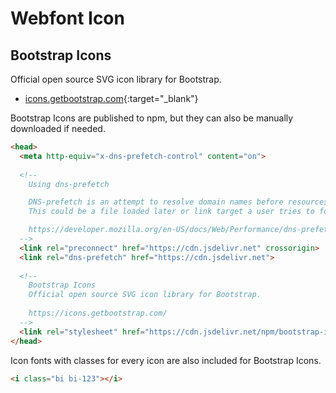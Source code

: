 # Webfont Icon

## Bootstrap Icons

Official open source SVG icon library for Bootstrap.

- [icons.getbootstrap.com](https://icons.getbootstrap.com/){:target="_blank"}

Bootstrap Icons are published to npm, but they can also be manually downloaded if needed.

```html
<head>
  <meta http-equiv="x-dns-prefetch-control" content="on">
  
  <!--
    Using dns-prefetch

    DNS-prefetch is an attempt to resolve domain names before resources get requested.
    This could be a file loaded later or link target a user tries to follow.

    https://developer.mozilla.org/en-US/docs/Web/Performance/dns-prefetch
  -->
  <link rel="preconnect" href="https://cdn.jsdelivr.net" crossorigin>
  <link rel="dns-prefetch" href="https://cdn.jsdelivr.net">
  
  <!--
    Bootstrap Icons
    Official open source SVG icon library for Bootstrap.
    
    https://icons.getbootstrap.com/
  -->
  <link rel="stylesheet" href="https://cdn.jsdelivr.net/npm/bootstrap-icons@1.8.1/font/bootstrap-icons.css">
</head>
```

Icon fonts with classes for every icon are also included for Bootstrap Icons.

```html
<i class="bi bi-123"></i>
```
